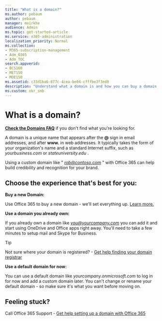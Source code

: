 ```yaml
---
title: "What is a domain?"
ms.author: pebaum
author: pebaum
manager: mnirkhe
audience: Admin
ms.topic: get-started-article
ms.service: o365-administration
localization_priority: Normal
ms.collection: 
- M365-subscription-management
- Adm_O365
- Adm_TOC
search.appverid:
- BCS160
- MET150
- MOE150
ms.assetid: c33d1ba6-077c-4cea-be04-cfffbe3f3ed8
description: "Understand what a domain is and how you can buy a domain or use the default domain of your business."
ms.custom: okr_smb
---
```


# What is a domain?

 **[Check the Domains FAQ](../setup/domains-faq.md)** if you don't find what you're looking for. 
  
A domain is a unique name that appears after the **@** sign in email addresses, and after **www.** in web addresses. It typically takes the form of your organization's name and a standard Internet suffix, such as  *yourbusiness.com*  or  *stateuniversity.edu*  . 
  
Using a custom domain like " *rob@contoso.com*  " with Office 365 can help build credibility and recognition for your brand. 
  
## Choose the experience that's best for you:

 **Buy a new Domain:**
  
Use Office 365 to buy a new domain - we'll set everything up. [Learn more.](buy-a-domain-name.md)
  
 **Use a domain you already own:**
  
If you already own a domain like  *you@yourcompany.com*  you can add it and start using OneDrive and Office apps right away. You'll need to take a few minutes to setup mail and Skype for Business. 
  
> [!TIP]
> Not sure where your domain is registered? - [Get help finding your domain registrar](find-your-domain-registrar.md)
  
 **Use a default domain for now:**
  
You can use a default domain like  *yourcompany.onmicrosoft.com*  to log in for now and add a custom domain later. You can't change or rename your default domain - so make sure it's what you want before moving on. 
  
## Feeling stuck?

Call Office 365 Support - [Get help setting up a domain with Office 365](../contact-support-for-business-products.md)
  

